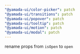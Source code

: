 ```yaml
---
"@yamada-ui/color-picker": patch
"@yamada-ui/transitions": patch
"@yamada-ui/popover": patch
"@yamada-ui/tooltip": patch
"@yamada-ui/motion": patch
"@yamada-ui/modal": patch
---
```


rename props from `isOpen` to `open`
